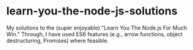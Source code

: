# learn-you-the-node-js-solutions
My solutions to the (super enjoyable) "Learn You The Node.js For Much Win." Through, I have used ES6 features (e.g., arrow functions, object destructuring, Promises) where feasible.
